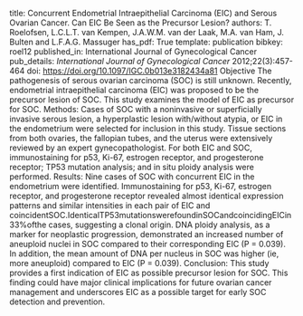 title: Concurrent Endometrial Intraepithelial Carcinoma (EIC) and Serous Ovarian Cancer. Can EIC Be Seen as the Precursor Lesion?
authors: T. Roelofsen, L.C.L.T. van Kempen, J.A.W.M. van der Laak, M.A. van Ham, J. Bulten and L.F.A.G. Massuger
has_pdf: True
template: publication
bibkey: roel12
published_in: International Journal of Gynecological Cancer
pub_details: <i>International Journal of Gynecological Cancer</i> 2012;22(3):457-464
doi: https://doi.org/10.1097/IGC.0b013e3182434a81
Objective The pathogenesis of serous ovarian carcinoma (SOC) is still unknown. Recently, endometrial intraepithelial carcinoma (EIC) was proposed to be the precursor lesion of SOC. This study examines the model of EIC as precursor for SOC. Methods: Cases of SOC with a noninvasive or superficially invasive serous lesion, a hyperplastic lesion with/without atypia, or EIC in the endometrium were selected for inclusion in this study. Tissue sections from both ovaries, the fallopian tubes, and the uterus were extensively reviewed by an expert gynecopathologist. For both EIC and SOC, immunostaining for p53, Ki-67, estrogen receptor, and progesterone receptor; TP53 mutation analysis; and in situ ploidy analysis were performed. Results: Nine cases of SOC with concurrent EIC in the endometrium were identified. Immunostaining for p53, Ki-67, estrogen receptor, and progesterone receptor revealed almost identical expression patterns and similar intensities in each pair of EIC and coincidentSOC.IdenticalTP53mutationswerefoundinSOCandcoincidingEICin33%ofthe cases, suggesting a clonal origin. DNA ploidy analysis, as a marker for neoplastic progression, demonstrated an increased number of aneuploid nuclei in SOC compared to their corresponding EIC (P = 0.039). In addition, the mean amount of DNA per nucleus in SOC was higher (ie, more aneuploid) compared to EIC (P = 0.039). Conclusion: This study provides a first indication of EIC as possible precursor lesion for SOC. This finding could have major clinical implications for future ovarian cancer management and underscores EIC as a possible target for early SOC detection and prevention. 

